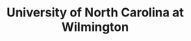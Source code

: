 ---
layout: repo
title: "University of North Carolina at Wilmington"
id: 5315
permalink: repos/5315/
---